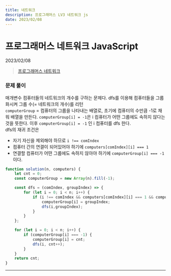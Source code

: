 ```yaml
---
title: 네트워크
description: 프로그래머스 LV3 네트워크 js
date: 2023/02/08
---
```


# 프로그래머스 네트워크 JavaScript
<div class="flex justify-end text-sm">2023/02/08</div>

> <a href="https://school.programmers.co.kr/learn/courses/30/lessons/43162" target="_blank" class="font-bold">프로그래머스 네트워크</a>

### 문제 풀이
매개변수 컴퓨터들의 네트워크의 개수를 구하는 문제다. dfs를 이용해 컴퓨터들을 그룹화시켜 그룹 수(= 네트워크의 개수)를 리턴  
`computerGroup` = 컴퓨터의 그룹을 나타내는 배열로, 초기에 컴퓨터의 수만큼 -1로 채워 배열을 만든다. `computerGroup[i] = -1`은 i 컴퓨터가 어떤 그룹에도 속하지 않다는 것을 뜻한다. 이후 `computerGroup[i] = -1` 인 i 컴퓨터를 dfs 한다.  
dfs의 재귀 조건은   
- 자기 자신을 제외해야 하므로 `i !== comIndex`
- 컴퓨터 간의 연결이 되어있어야 하기에 `computers[comIndex][i] === 1`
- 연결할 컴퓨터가 어떤 그룹에도 속하지 않아야 하기에 `computerGroup[i] === -1`이다.

```js
function solution(n, computers) {
    let cnt = 0;
    const computerGroup = new Array(n).fill(-1);

    const dfs = (comIndex, groupIndex) => {
        for (let i = 0; i < n; i++) {
            if (i !== comIndex && computers[comIndex][i] === 1 && computerGroup[i] === -1) {
                computerGroup[i] = groupIndex;
                dfs(i,groupIndex);
            }
        }
    };

    for (let i = 0; i < n; i++) {
        if (computerGroup[i] === -1) {
            computerGroup[i] = cnt;
            dfs(i, cnt++);
        }
    }
    return cnt;
}

```

---